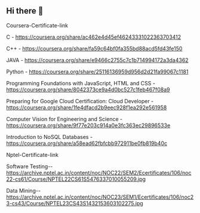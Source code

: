 ## Hi there 👋

<!--
**Sagar-BCS/Sagar-BCS** is a ✨ _special_ ✨ repository because its `README.md` (this file) appears on your GitHub profile.

Here are some ideas to get you started:

- 🔭 I’m currently working on ...
- 🌱 I’m currently learning ...
- 👯 I’m looking to collaborate on ...
- 🤔 I’m looking for help with ...
- 💬 Ask me about ...
- 📫 How to reach me: ...
- 😄 Pronouns: ...
- ⚡ Fun fact: ...
-->

Coursera-Certificate-link

C - https://coursera.org/share/ac462e4d45ef46243331022363703412

C++ - https://coursera.org/share/fa59c64bf0fa355bd88acd5fd43fe150

JAVA - https://coursera.org/share/e9466c2755c7c1b714994172a3da4362

Python - https://coursera.org/share/25116136959d956d2d21fa99067c1181

Programming Foundations with JavaScript, HTML and CSS - https://coursera.org/share/8042373ce9a4d0bc527c1feb467f08a9

Preparing for Google Cloud Certification: Cloud Developer - https://coursera.org/share/1fe4dfacd2b9eec928f1ea292e561958

Computer Vision for Engineering and Science - https://coursera.org/share/9f77e203c914a0e3fc363ec29896533e

Introduction to NoSQL Databases - https://coursera.org/share/a58ead62fbfcbb972911be0fb819b40c

Nptel-Certificate-link


Software Testing-- https://archive.nptel.ac.in/content/noc/NOC22/SEM2/Ecertificates/106/noc22-cs61/Course/NPTEL22CS61S5476337010055209.jpg

Data Mining-- https://archive.nptel.ac.in/content/noc/NOC23/SEM1/Ecertificates/106/noc23-cs43/Course/NPTEL23CS43S1432153603102275.jpg

